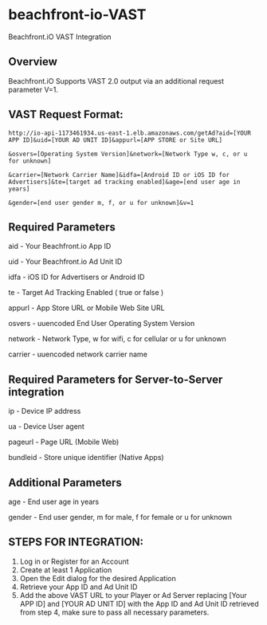 beachfront-io-VAST
==================

Beachfront.iO VAST Integration

## Overview  ##

Beachfront.iO Supports VAST 2.0 output via an additional request parameter V=1.

## VAST Request Format: ##

```
http://io-api-1173461934.us-east-1.elb.amazonaws.com/getAd?aid=[YOUR APP ID]&uid=[YOUR AD UNIT ID]&appurl=[APP STORE or Site URL]

&osvers=[Operating System Version]&network=[Network Type w, c, or u for unknown]

&carrier=[Network Carrier Name]&idfa=[Android ID or iOS ID for Advertisers]&te=[target ad tracking enabled]&age=[end user age in years]

&gender=[end user gender m, f, or u for unknown]&v=1
```

## Required Parameters ##

aid - Your Beachfront.io App ID

uid - Your Beachfront.io Ad Unit ID

idfa - iOS ID for Advertisers or Android ID

te - Target Ad Tracking Enabled ( true or false )

appurl - App Store URL or Mobile Web Site URL

osvers - uuencoded End User Operating System Version

network - Network Type, w for wifi, c for cellular or u for unknown

carrier - uuencoded network carrier name

## Required Parameters for Server-to-Server integration ##

ip - Device IP address

ua - Device User agent 

pageurl - Page URL (Mobile Web)

bundleid - Store unique identifier (Native Apps)

## Additional Parameters ##

age - End user age in years

gender - End user gender, m for male, f for female or u for unknown


## STEPS FOR INTEGRATION: ##

1. Log in or Register for an Account
2. Create at least 1 Application
3. Open the Edit dialog for the desired Application
4. Retrieve your App ID and Ad Unit ID
5. Add the above VAST URL to your Player or Ad Server replacing [Your APP ID] and [YOUR AD UNIT ID] with the App ID and Ad Unit ID retrieved from step 4, make sure to pass all necessary parameters.



